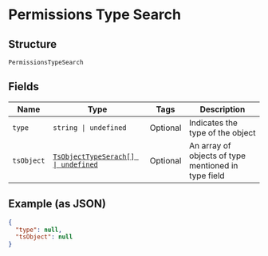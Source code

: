 
# Permissions Type Search

## Structure

`PermissionsTypeSearch`

## Fields

| Name | Type | Tags | Description |
|  --- | --- | --- | --- |
| `type` | `string \| undefined` | Optional | Indicates the type of the object |
| `tsObject` | [`TsObjectTypeSerach[] \| undefined`](../../doc/models/ts-object-type-serach.md) | Optional | An array of objects of type mentioned in type field |

## Example (as JSON)

```json
{
  "type": null,
  "tsObject": null
}
```

